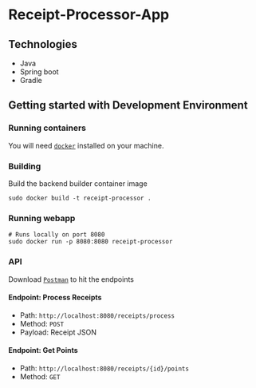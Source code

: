 # Receipt-Processor-App

## Technologies

* Java
* Spring boot
* Gradle

## Getting started with Development Environment

### Running containers

You will need [`docker`](https://docs.docker.com/engine/install/) installed on your machine.

### Building

Build the backend builder container image

    sudo docker build -t receipt-processor .

### Running webapp

    # Runs locally on port 8080
    sudo docker run -p 8080:8080 receipt-processor

### API

Download [`Postman`](https://www.postman.com/downloads/postman-agent/) to hit the endpoints

#### Endpoint: Process Receipts

* Path: `http://localhost:8080/receipts/process`
* Method: `POST`
* Payload: Receipt JSON

#### Endpoint: Get Points

* Path: `http://localhost:8080/receipts/{id}/points`
* Method: `GET`